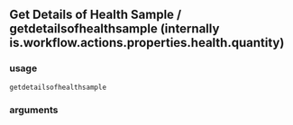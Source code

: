 
## Get Details of Health Sample / getdetailsofhealthsample (internally is.workflow.actions.properties.health.quantity)

### usage
`getdetailsofhealthsample `

### arguments

